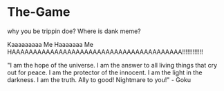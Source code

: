 # The-Game
why you be trippin doe?
Where is dank meme?

Kaaaaaaaaa Me Haaaaaaa Me HAAAAAAAAAAAAAAAAAAAAAAAAAAAAAAAAAAAAAAAA!!!!!!!!!!!!

"I am the hope of the universe. 
I am the answer to all living things that cry out for peace. 
I am the protector of the innocent. 
I am the light in the darkness. 
I am the truth. 
Ally to good! 
Nightmare to you!" - Goku
